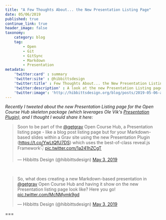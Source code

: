 ```yaml
---
title: "A Few Thoughts About... the New Presentation Listing Page"
date: 05/06/2019
published: true
continue_link: true
header_image: false
taxonomy:
    category: blog
    tag:
        - Open
        - Git
        - GitSync
        - Markdown
        - Presentation
metadata:
    'twitter:card' : summary
    'twitter:site' : @hibbittsdesign
    'twitter:title' : Few Thoughts About... the New Presentation Listing Page
    'twitter:description' : A look at the new Presentation Listing page for the Open Course Hub skeleton package.
    'twitter:image': 'http://hibbittsdesign.org/blog/posts/2019-05-06-a-few-thoughts-about-the-new-presentation-listings-page/presentation-listing-page.png'
---
```


_Recently I tweeted about the new Presentation Listing page for the Open Course Hub skeleton package (which leverages Ole Vik's [Presentation Plugin](https://github.com/OleVik/grav-plugin-presentation)), and I thought I would share it here:_

<blockquote class="twitter-tweet" data-lang="en"><p lang="en" dir="ltr">Soon to be part of the <a href="https://twitter.com/getgrav?ref_src=twsrc%5Etfw">@getgrav</a> Open Course Hub, a Presentation listing page - like a blog post listing page but for your Markdown-based slides within a Grav site using the new Presentation Plugin (<a href="https://t.co/YwLtQfU7DS">https://t.co/YwLtQfU7DS</a>) which uses the best-of-class reveal.js Framework👇 <a href="https://t.co/1a241hZCgT">pic.twitter.com/1a241hZCgT</a></p>&mdash; Hibbitts Design (@hibbittsdesign) <a href="https://twitter.com/hibbittsdesign/status/1124365144446853120?ref_src=twsrc%5Etfw">May 3, 2019</a></blockquote>
<script async src="https://platform.twitter.com/widgets.js" charset="utf-8"></script>

<br>

<blockquote class="twitter-tweet" data-conversation="none" data-lang="en"><p lang="en" dir="ltr">So, what does creating a new Markdown-based presentation in <a href="https://twitter.com/getgrav?ref_src=twsrc%5Etfw">@getgrav</a> Open Course Hub and having it show on the new Presentation listing page look like? Here you go! <a href="https://t.co/McNMymk9gd">pic.twitter.com/McNMymk9gd</a></p>&mdash; Hibbitts Design (@hibbittsdesign) <a href="https://twitter.com/hibbittsdesign/status/1124401903306035200?ref_src=twsrc%5Etfw">May 3, 2019</a></blockquote>
<script async src="https://platform.twitter.com/widgets.js" charset="utf-8"></script>


===
